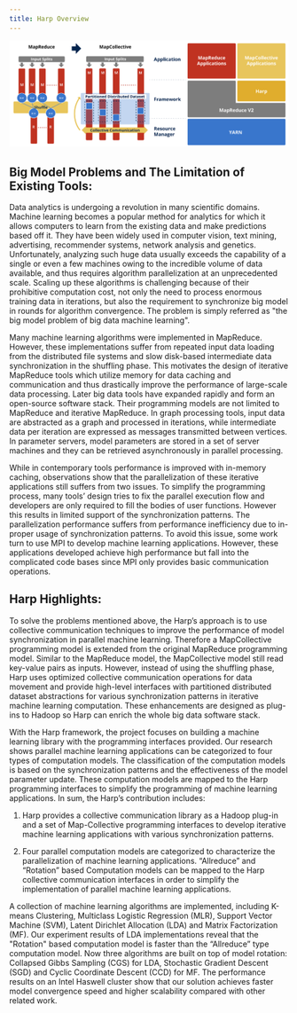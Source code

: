 ```yaml
---
title: Harp Overview
---
```


![Overview-0](/img/harp-overview.png)

## Big Model Problems and The Limitation of Existing Tools:

Data analytics is undergoing a revolution in many scientific domains. Machine learning becomes a popular method for analytics for which it allows computers to learn from the existing data and make predictions based off it. They have been widely used in computer vision, text mining, advertising, recommender systems, network analysis and genetics. Unfortunately, analyzing such huge data usually exceeds the capability of a single or even a few machines owing to the incredible volume of data available, and thus requires algorithm parallelization at an unprecedented scale. Scaling up these algorithms is challenging because of their prohibitive computation cost, not only the need to process enormous training data in iterations, but also the requirement to synchronize big model in rounds for algorithm convergence. The problem is simply referred as "the big model problem of big data machine learning".

Many machine learning algorithms were implemented in MapReduce. However, these implementations suffer from repeated input data loading from the distributed file systems and slow disk-based intermediate data synchronization in the shuffling phase. This motivates the design of iterative MapReduce tools which utilize memory for data caching and communication and thus drastically improve the performance of large-scale data processing. Later big data tools have expanded rapidly and form an open-source software stack. Their programming models are not limited to MapReduce and iterative MapReduce. In graph processing tools, input data are abstracted as a graph and processed in iterations, while intermediate data per iteration are expressed as messages transmitted between vertices. In parameter servers, model parameters are stored in a set of server machines and they can be retrieved asynchronously in parallel processing.

While in contemporary tools performance is improved with in-memory caching, observations show that the parallelization of these iterative applications still suffers from two issues. To simplify the programming process, many tools’ design tries to fix the parallel execution flow and developers are only required to fill the bodies of user functions. However this results in limited support of the synchronization patterns. The parallelization performance suffers from performance inefficiency due to in-proper usage of synchronization patterns. To avoid this issue, some work turn to use MPI to develop machine learning applications. However, these applications developed achieve high performance but fall into the complicated code bases since MPI only provides basic communication operations. 

## Harp Highlights:

To solve the problems mentioned above, the Harp’s approach is to use collective communication techniques to improve the performance of model synchronization in parallel machine learning. Therefore a MapCollective programming model is extended from the original MapReduce programming model. Similar to the MapReduce model, the MapCollective model still read key-value pairs as inputs. However, instead of using the shuffling phase, Harp uses optimized collective communication operations for data movement and provide high-level interfaces with partitioned distributed dataset abstractions for various synchronization patterns in iterative machine learning computation. These enhancements are designed as plug-ins to Hadoop so Harp can enrich the whole big data software stack.

With the Harp framework, the project focuses on building a machine learning library with the programming interfaces provided. Our research shows parallel machine learning applications can be categorized to four types of computation models. The classification of the computation models is based on the synchronization patterns and the effectiveness of the model parameter update. These computation models are mapped to the Harp programming interfaces to simplify the programming of machine learning applications. In sum, the Harp’s contribution includes:

1. Harp provides a collective communication library as a Hadoop plug-in and a set of Map-Collective programming interfaces to develop iterative machine learning applications with various synchronization patterns.

2. Four parallel computation models are categorized to characterize the parallelization of machine learning applications. “Allreduce” and “Rotation” based Computation models can be mapped to the Harp collective communication interfaces in order to simplify the implementation of parallel machine learning applications.

A collection of machine learning algorithms are implemented, including K-means Clustering, Multiclass Logistic Regression (MLR), Support Vector Machine (SVM), Latent Dirichlet Allocation (LDA) and Matrix Factorization (MF).  Our experiment results of LDA implementations reveal that the "Rotation" based computation model is faster than the “Allreduce” type computation model. Now three algorithms are built on top of model rotation: Collapsed Gibbs Sampling (CGS) for LDA, Stochastic Gradient Descent (SGD) and Cyclic Coordinate Descent (CCD) for MF. The performance results on an Intel Haswell cluster show that our solution achieves faster model convergence speed and higher scalability compared with other related work.



















 



